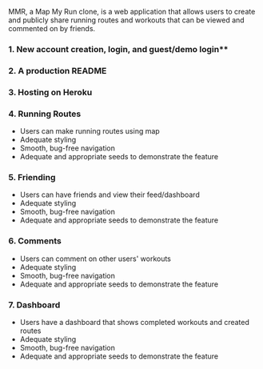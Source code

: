 MMR, a Map My Run clone, is a web application that allows users to create and publicly share running routes and workouts that can be viewed and commented on by friends.

### 1. New account creation, login, and guest/demo login**

### 2. A production README

### 3. Hosting on Heroku

### 4. Running Routes

* Users can make running routes using map
* Adequate styling
* Smooth, bug-free navigation
* Adequate and appropriate seeds to demonstrate the feature

### 5. Friending

* Users can have friends and view their feed/dashboard
* Adequate styling
* Smooth, bug-free navigation
* Adequate and appropriate seeds to demonstrate the feature

### 6. Comments

* Users can comment on other users' workouts
* Adequate styling
* Smooth, bug-free navigation
* Adequate and appropriate seeds to demonstrate the feature

### 7. Dashboard

* Users have a dashboard that shows completed workouts and created routes
* Adequate styling
* Smooth, bug-free navigation
* Adequate and appropriate seeds to demonstrate the feature

